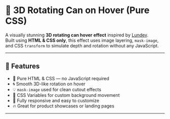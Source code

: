 # 🥤 3D Rotating Can on Hover (Pure CSS)

A visually stunning **3D rotating can hover effect** inspired by [Lundev](https://www.youtube.com/@LunDev).  
Built using **HTML & CSS only**, this effect uses image layering, `mask-image`, and CSS `transform` to simulate depth and rotation without any JavaScript.

---

## 🚀 Features

- 🎯 Pure HTML & CSS — no JavaScript required
- 🌀 Smooth 3D-like rotation on hover
- 💡 `mask-image` used for clean cutout effects
- 🧠 CSS Variables for custom background movement
- 🎨 Fully responsive and easy to customize
- 🔥 Great for product showcases or landing pages

---

